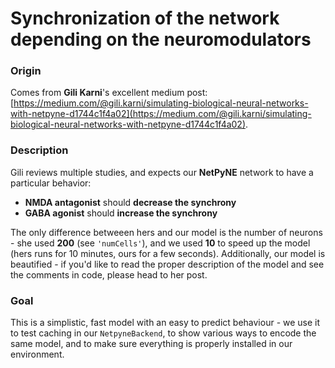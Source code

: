 # Synchronization of the network depending on the neuromodulators

### Origin
Comes from **Gili Karni**'s excellent medium post:
[https://medium.com/@gili.karni/simulating-biological-neural-networks-with-netpyne-d1744c1f4a02](https://medium.com/@gili.karni/simulating-biological-neural-networks-with-netpyne-d1744c1f4a02).

### Description
Gili reviews multiple studies, and expects our **NetPyNE** network to have a particular behavior:
- **NMDA antagonist** should **decrease the synchrony**
- **GABA agonist** should **increase the synchrony**  

The only difference betweeen hers and our model is the number of neurons - she used **200** (see `'numCells'`), and we used **10** to speed up the model (hers runs for 10 minutes, ours for a few seconds).
Additionally, our model is beautified - if you'd like to read the proper description of the model and see the comments in code, please head to her post.

### Goal
This is a simplistic, fast model with an easy to predict behaviour - we use it to test caching in our `NetpyneBackend`, to show various ways to encode the same model, and to make sure everything is properly installed in our environment.
